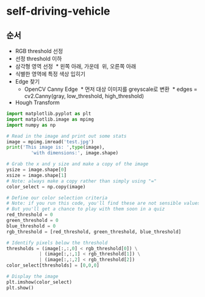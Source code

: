 # self-driving-vehicle

## 순서
* RGB threshold 선정
* 선정 threshold 이하 
* 삼각형 영역 선정
  * 왼쪽 아래, 가운데  위, 오른쪽 아래
* 식별한 영역에 특정 색상 입히기
* Edge 찾기
  * OpenCV Canny Edge
  * 먼저 대상 이미지를 greyscale로 변환
  * edges = cv2.Canny(gray, low_threshold, high_threshold)
* Hough Transform


```python
import matplotlib.pyplot as plt
import matplotlib.image as mpimg
import numpy as np

# Read in the image and print out some stats
image = mpimg.imread('test.jpg')
print('This image is: ',type(image), 
         'with dimensions:', image.shape)

# Grab the x and y size and make a copy of the image
ysize = image.shape[0]
xsize = image.shape[1]
# Note: always make a copy rather than simply using "="
color_select = np.copy(image)

# Define our color selection criteria
# Note: if you run this code, you'll find these are not sensible values!!
# But you'll get a chance to play with them soon in a quiz
red_threshold = 0
green_threshold = 0
blue_threshold = 0
rgb_threshold = [red_threshold, green_threshold, blue_threshold]

# Identify pixels below the threshold
thresholds = (image[:,:,0] < rgb_threshold[0]) \
            | (image[:,:,1] < rgb_threshold[1]) \
            | (image[:,:,2] < rgb_threshold[2])
color_select[thresholds] = [0,0,0]

# Display the image                 
plt.imshow(color_select)
plt.show()
```
